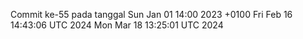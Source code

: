 Commit ke-55 pada tanggal Sun Jan 01 14:00 2023 +0100
Fri Feb 16 14:43:06 UTC 2024
Mon Mar 18 13:25:01 UTC 2024
